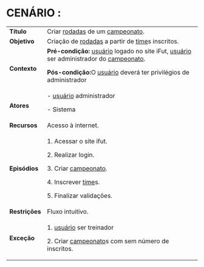 # CENÁRIO :

<table class="table table-striped border">
    <tr>
        <td>
            <b>Título</b>
        </td>
        <td> Criar  <a href="../../lexico/#rodadas">rodadas</a> de um <a href="../../lexico/#campeonato">campeonato</a>. </td>
    </tr>
    <tr>
        <td>
            <b>Objetivo</b>
        </td>
        <td>
            Criação de  <a href="../../lexico/#rodadas">rodadas</a> a partir de  <a href="../../lexico/#time">time</a>s inscritos. </td>
    </tr>
    <tr>
        <td>
            <b>Contexto</b>
        </td>
        <td>
            <b>Pré-condição:</b>  <a href="../../lexico/#usuario">usuário</a> logado no site iFut,  <a href="../../lexico/#usuario">usuário</a> ser administrador do <a href="../../lexico/#campeonato">campeonato</a>.
            <p><b>Pós-condição:</b>O  <a href="../../lexico/#usuario">usuário</a> deverá ter privilégios de administrador
            </p>
        </td>
    </tr>
    <tr>
        <td>
            <b>Atores</b>
        </td>
        <td>
            -  <a href="../../lexico/#usuario">usuário</a> administrador
            <p>- Sistema</p>
        </td>
    </tr>
    <tr>
        <td>
            <b>Recursos</b>
        </td>
        <td>
            Acesso à internet.
        </td>
    </tr>
    <tr>
        <td>
            <b>Episódios</b>
        </td>
        <td> <p>1. Acessar o site ifut.</p>
            <p>2. Realizar login.</p>
            <p>3. Criar <a href="../../lexico/#campeonato">campeonato</a>.</p>
            <p>4. Inscrever  <a href="../../lexico/#time">time</a>s.</p>
            <p>5. Finalizar validações.</p>
        </td>
    </tr>
    <tr>
        <td>
            <b>Restrições</b>
        </td>
        <td>
            Fluxo intuitivo.
        </td>
    </tr>
    <tr>
        <td>
            <b>Exceção</b>
        </td>
        <td>
            <p>1.  <a href="../../lexico/#usuario">usuário</a> ser treinador</p>
            <p>2. Criar <a href="../../lexico/#campeonato">campeonato</a>s com sem número de inscritos.</p>
        </td>
    </tr>
</table>